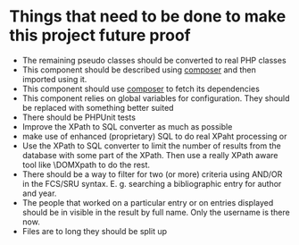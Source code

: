 # Things that need to be done to make this project future proof

* The remaining pseudo classes should be converted to real PHP classes
* This component should be described using [composer](https://getcomposer.org) and then imported using it.
* This component should use [composer](https://getcomposer.org) to fetch its dependencies
* This component relies on global variables for configuration. They should be replaced with something better suited
* There should be PHPUnit tests
* Improve the XPath to SQL converter as much as possible
* make use of enhanced (proprietary) SQL to do real XPaht processing or
* Use the XPath to SQL converter to limit the number of results from the database with some part of the XPath.
Then use a really XPath aware tool like \DOMXpath to do the rest.
* There should be a way to filter for two (or more) criteria using AND/OR in the FCS/SRU syntax. E. g. searching a
bibliographic entry for author and year.
* The people that worked on a particular entry or on entries displayed should be in visible in the result by full name.
Only the username is there now.
* Files are to long they should be split up
